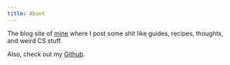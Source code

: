 ```yaml
---
title: About
---
```


<!--
This content will be displayed at the top of the index page.
You can leave this empty if you don’t want to show any content.
-->

The blog site of <a href="https://www.instagram.com/nilay_shenai/" target="_blank">mine</a> where I post some shit like guides, recipes, thoughts, and weird CS stuff.

Also, check out my <a href="https://github.com/NilayShenai" target="_blank">Github</a>.
